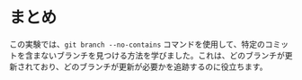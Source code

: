 # まとめ

この実験では、`git branch --no-contains` コマンドを使用して、特定のコミットを含まないブランチを見つける方法を学びました。これは、どのブランチが更新されており、どのブランチが更新が必要かを追跡するのに役立ちます。
